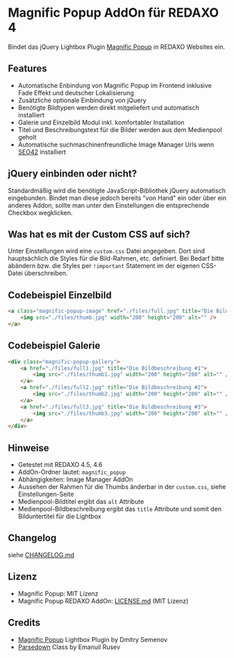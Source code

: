 Magnific Popup AddOn für REDAXO 4
=================================

Bindet das jQuery Lightbox Plugin [Magnific Popup](http://dimsemenov.com/plugins/magnific-popup/) in REDAXO Websites ein.

Features
--------

* Automatische Enbindung von Magnific Popup im Frontend inklusive Fade Effekt und deutscher Lokalisierung
* Zusätzliche optionale Einbindung von jQuery
* Benötigte Bildtypen werden direkt mitgeliefert und automatisch installiert
* Galerie und Einzelbild Modul inkl. komfortabler Installation
* Titel und Beschreibungstext für die Bilder werden aus dem Medienpool geholt
* Automatische suchmaschinenfreundliche Image Manager Urls wenn [SEO42](http://github.com/RexDude/seo42) installiert

jQuery einbinden oder nicht?
----------------------------

Standardmäßig wird die benötigte JavaScript-Bibliothek jQuery automatisch eingebunden. Bindet man diese jedoch bereits "von Hand" ein oder über ein anderes Addon, sollte man unter den Einstellungen die entsprechende Checkbox wegklicken. 

Was hat es mit der Custom CSS auf sich?
---------------------------------------

Unter Einstellungen wird eine `custom.css` Datei angegeben. Dort sind hauptsächlich die Styles für die Bild-Rahmen, etc. definiert. Bei Bedarf bitte abändern bzw. die Styles per `!important` Statement im der eigenen CSS-Datei überschreiben.

Codebeispiel Einzelbild
-----------------------

```html
<a class="magnific-popup-image" href="./files/full.jpg" title="Die Bildbeschreibung">
	<img src="./files/thumb.jpg" width="200" height="200" alt="" />
</a>
```

Codebeispiel Galerie
--------------------

```html
<div class="magnific-popup-gallery">
	<a href="./files/full1.jpg" title="Die Bildbeschreibung #1">
		<img src="./files/thumb1.jpg" width="200" height="200" alt="" />
	</a>
	<a href="./files/full2.jpg" title="Die Bildbeschreibung #2">
		<img src="./files/thumb2.jpg" width="200" height="200" alt="" />
	</a>
	<a href="./files/full3.jpg" title="Die Bildbeschreibung #3">
		<img src="./files/thumb3.jpg" width="200" height="200" alt="" />
	</a>
</div>
```

Hinweise
--------

* Getestet mit REDAXO 4.5, 4.6
* AddOn-Ordner lautet: `magnific_popup`
* Abhängigkeiten: Image Manager AddOn
* Aussehen der Rahmen für die Thumbs änderbar in der `custom.css`, siehe Einstellungen-Seite
* Medienpool-Bildtitel ergibt das `alt` Attribute
* Medienpool-Bildbeschreibung ergibt das `title` Attribute und somit den Bilduntertitel für die Lightbox

Changelog
---------

siehe [CHANGELOG.md](CHANGELOG.md)

Lizenz
------

* Magnific Popup: MIT Lizenz
* Magnific Popup REDAXO AddOn: [LICENSE.md](LICENSE.md) (MIT Lizenz)

Credits
-------

* [Magnific Popup](http://dimsemenov.com/plugins/magnific-popup/) Lightbox Plugin by Dmitry Semenov
* [Parsedown](http://parsedown.org/) Class by Emanuil Rusev

